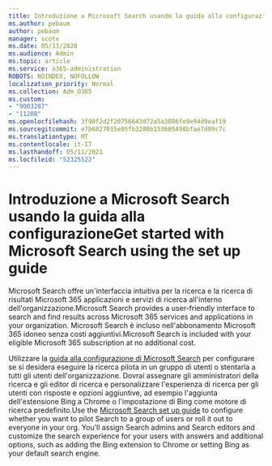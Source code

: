 ```yaml
---
title: Introduzione a Microsoft Search usando la guida alla configurazione
ms.author: pebaum
author: pebaum
manager: scotv
ms.date: 05/11/2020
ms.audience: Admin
ms.topic: article
ms.service: o365-administration
ROBOTS: NOINDEX, NOFOLLOW
localization_priority: Normal
ms.collection: Adm_O365
ms.custom:
- "9003287"
- "11208"
ms.openlocfilehash: 3f90f2d2f20756643d72a5a3086fe9e94d9eaf19
ms.sourcegitcommit: e7b6827015e05fb3280b153605498bfae7d09c7c
ms.translationtype: MT
ms.contentlocale: it-IT
ms.lasthandoff: 05/11/2021
ms.locfileid: "52325522"
---
```

# <a name="get-started-with-microsoft-search-using-the-set-up-guide"></a><span data-ttu-id="b5b80-102">Introduzione a Microsoft Search usando la guida alla configurazione</span><span class="sxs-lookup"><span data-stu-id="b5b80-102">Get started with Microsoft Search using the set up guide</span></span>

<span data-ttu-id="b5b80-103">Microsoft Search offre un'interfaccia intuitiva per la ricerca e la ricerca di risultati Microsoft 365 applicazioni e servizi di ricerca all'interno dell'organizzazione.</span><span class="sxs-lookup"><span data-stu-id="b5b80-103">Microsoft Search provides a user-friendly interface to search and find results across Microsoft 365 services and applications in your organization.</span></span> <span data-ttu-id="b5b80-104">Microsoft Search è incluso nell'abbonamento Microsoft 365 idoneo senza costi aggiuntivi.</span><span class="sxs-lookup"><span data-stu-id="b5b80-104">Microsoft Search is included with your eligible Microsoft 365 subscription at no additional cost.</span></span> 

<span data-ttu-id="b5b80-105">Utilizzare la [guida alla configurazione di Microsoft Search](https://go.microsoft.com/fwlink/?linkid=2156919) per configurare se si desidera eseguire la ricerca pilota in un gruppo di utenti o stentarla a tutti gli utenti dell'organizzazione. Dovrai assegnare gli amministratori della ricerca e gli editor di ricerca e personalizzare l'esperienza di ricerca per gli utenti con risposte e opzioni aggiuntive, ad esempio l'aggiunta dell'estensione Bing a Chrome o l'impostazione di Bing come motore di ricerca predefinito.</span><span class="sxs-lookup"><span data-stu-id="b5b80-105">Use the [Microsoft Search set up guide](https://go.microsoft.com/fwlink/?linkid=2156919) to configure whether you want to pilot Search to a group of users or roll it out to everyone in your org. You'll assign Search admins and Search editors and customize the search experience for your users with answers and additional options, such as adding the Bing extension to Chrome or setting Bing as your default search engine.</span></span>